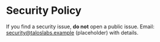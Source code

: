 # Security Policy

If you find a security issue, **do not** open a public issue.
Email: security@taloslabs.example (placeholder) with details.
